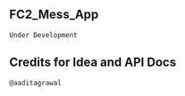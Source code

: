 ## FC2_Mess_App 
```
Under Development
```

## Credits for Idea and API Docs 

```
@aaditagrawal
```
